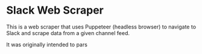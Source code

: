 # Slack Web Scraper

This is a web scraper that uses Puppeteer (headless browser) to navigate to Slack and scrape data from a given channel feed.

It was originally intended to pars